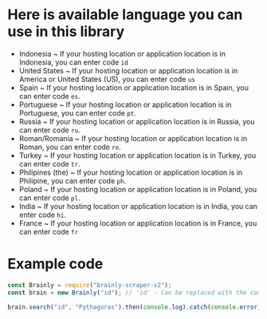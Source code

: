 # Here is available language you can use in this library

- Indonesia ~ If your hosting location or application location is in Indonesia, you can enter code `id`
- United States ~ If your hosting location or application location is in America or United States (US), you can enter code `us`
- Spain ~ If your hosting location or application location is in Spain, you can enter code `es`.
- Portuguese ~ If your hosting location or application location is in Portuguese, you can enter code `pt`.
- Russia ~ If your hosting location or application location is in Russia, you can enter code `ru`.
- Roman/Romania ~ If your hosting location or application location is in Roman, you can enter code `ro`.
- Turkey ~ If your hosting location or application location is in Turkey, you can enter code `tr`.
- Philipines (the) ~ If your hosting location or application location is in Philipine, you can enter code `ph`.
- Poland ~ If your hosting location or application location is in Poland, you can enter code `pl`.
- India ~ If your hosting location or application location is in India, you can enter code `hi`.
- France ~ If your hosting location or application location is in France, you can enter code `fr`

# Example code
```js
const Brainly = require("brainly-scraper-v2");
const brain = new Brainly("id"); // 'id' - Can be replaced with the country code above. Default to 'id'

brain.search("id", "Pythagoras").then(console.log).catch(console.error);
```